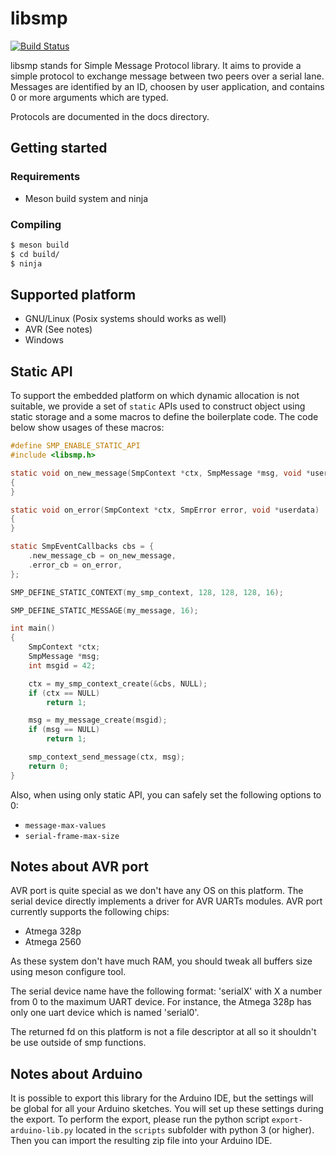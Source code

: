 # libsmp

[![Build Status](https://jenkins.actronika.com:8080/buildStatus/icon?job=libsmp/master)](https://jenkins.actronika.com:8080/job/libsmp/master)

libsmp stands for Simple Message Protocol library. It aims to provide a simple
protocol to exchange message between two peers over a serial lane.
Messages are identified by an ID, choosen by user application, and contains 0 or
more arguments which are typed.

Protocols are documented in the docs directory.

## Getting started

### Requirements

* Meson build system and ninja

### Compiling

```bash
$ meson build
$ cd build/
$ ninja
```

## Supported platform

* GNU/Linux (Posix systems should works as well)
* AVR (See notes)
* Windows


## Static API

To support the embedded platform on which dynamic allocation is not suitable, we
provide a set of `static` APIs used to construct object using static storage and
a some macros to define the boilerplate code. The code below show usages of
these macros:

```c
#define SMP_ENABLE_STATIC_API
#include <libsmp.h>

static void on_new_message(SmpContext *ctx, SmpMessage *msg, void *userdata)
{
}

static void on_error(SmpContext *ctx, SmpError error, void *userdata)
{
}

static SmpEventCallbacks cbs = {
    .new_message_cb = on_new_message,
    .error_cb = on_error,
};

SMP_DEFINE_STATIC_CONTEXT(my_smp_context, 128, 128, 128, 16);

SMP_DEFINE_STATIC_MESSAGE(my_message, 16);

int main()
{
    SmpContext *ctx;
    SmpMessage *msg;
    int msgid = 42;

    ctx = my_smp_context_create(&cbs, NULL);
    if (ctx == NULL)
        return 1;

    msg = my_message_create(msgid);
    if (msg == NULL)
        return 1;

    smp_context_send_message(ctx, msg);
    return 0;
}
```

Also, when using only static API, you can safely set the following options to 0:
* `message-max-values`
* `serial-frame-max-size`


## Notes about AVR port

AVR port is quite special as we don't have any OS on this platform. The serial
device directly implements a driver for AVR UARTs modules. AVR port currently
supports the following chips:

* Atmega 328p
* Atmega 2560

As these system don't have much RAM, you should tweak all buffers size using
meson configure tool.

The serial device name have the following format: 'serialX' with X a number from
0 to the maximum UART device. For instance, the Atmega 328p has only one uart
device which is named 'serial0'.

The returned fd on this platform is not a file descriptor at all so it shouldn't
be use outside of smp functions.


## Notes about Arduino

It is possible to export this library for the Arduino IDE, but the settings will
be global for all your Arduino sketches. You will set up these settings during
the export. To perform the export, please run the python script
`export-arduino-lib.py` located in the `scripts` subfolder with python 3
(or higher). Then you can import the resulting zip file into your Arduino IDE.
